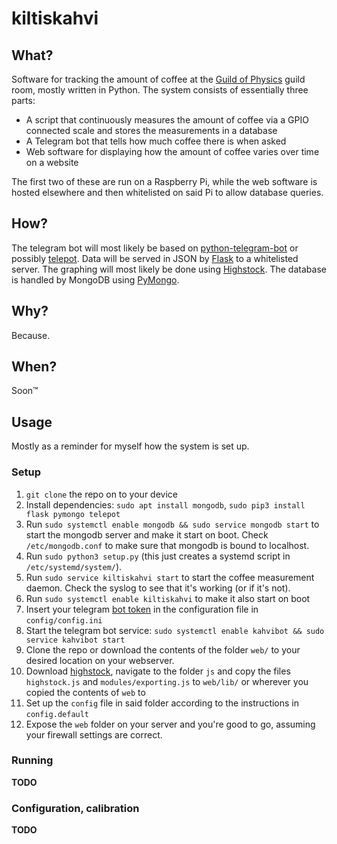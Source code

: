 # kiltiskahvi
## What?
Software for tracking the amount of coffee at the [Guild of Physics](http://www.fyysikkokilta.fi/) guild room, mostly written in Python.
The system consists of essentially three parts:
* A script that continuously measures the amount of coffee via a GPIO connected scale and stores the measurements in a database
* A Telegram bot that tells how much coffee there is when asked
* Web software for displaying how the amount of coffee varies over time on a website

The first two of these are run on a Raspberry Pi, while the web software is hosted elsewhere and then whitelisted on said Pi to allow database queries.


## How?
The telegram bot will most likely be based on [python-telegram-bot](https://github.com/python-telegram-bot/python-telegram-bot) or possibly [telepot](https://github.com/nickoala/telepot).
Data will be served in JSON by [Flask](http://flask.pocoo.org/) to a whitelisted server. The graphing will most likely be done using [Highstock](http://www.highcharts.com/products/highstock).
The database is handled by MongoDB using [PyMongo](https://api.mongodb.com/python/current/).

## Why?
Because.

## When?
Soon™

## Usage
Mostly as a reminder for myself how the system is set up.

### Setup

1. `git clone` the repo on to your device
1. Install dependencies: `sudo apt install mongodb`, `sudo pip3 install flask pymongo telepot`
1. Run `sudo systemctl enable mongodb && sudo service mongodb start` to start the mongodb server and make it start on boot. Check `/etc/mongodb.conf` to make sure that mongodb is bound to localhost.
1. Run `sudo python3 setup.py` (this just creates a systemd script in `/etc/systemd/system/`).
1. Run `sudo service kiltiskahvi start` to start the coffee measurement daemon. Check the syslog to see that it's working (or if it's not).
1. Run `sudo systemctl enable kiltiskahvi` to make it also start on boot
1. Insert your telegram [bot token](https://core.telegram.org/bots#generating-an-authorization-token) in the configuration file in `config/config.ini`
1. Start the telegram bot service: `sudo systemctl enable kahvibot && sudo service kahvibot start`
1. Clone the repo or download the contents of the folder `web/` to your desired location on your webserver.
1. Download [highstock](http://www.highcharts.com/download), navigate to the folder `js` and copy the files `highstock.js` and `modules/exporting.js` to `web/lib/` or wherever you copied the contents of `web` to
1. Set up the `config` file in said folder according to the instructions in `config.default`
1. Expose the `web` folder on your server and you're good to go, assuming your firewall settings are correct.

### Running
**TODO**


### Configuration, calibration
**TODO**



